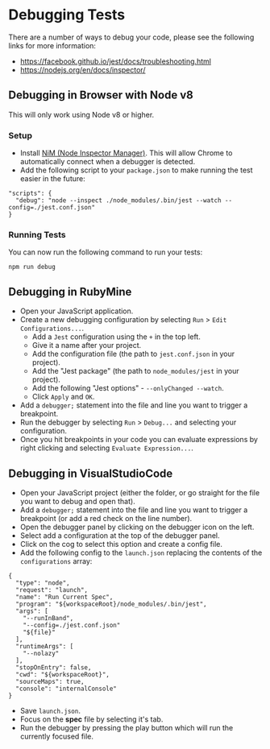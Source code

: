 # Debugging Tests

There are a number of ways to debug your code, please see the following links for more information:

* https://facebook.github.io/jest/docs/troubleshooting.html
* https://nodejs.org/en/docs/inspector/

## Debugging in Browser with Node v8

This will only work using Node v8 or higher.

### Setup

* Install [NiM (Node Inspector Manager)](https://chrome.google.com/webstore/detail/nodejs-v8-inspector-manag/gnhhdgbaldcilmgcpfddgdbkhjohddkj). This will allow Chrome to automatically connect when a debugger is detected.
* Add the following script to your `package.json` to make running the test easier in the future:

```
"scripts": {
  "debug": "node --inspect ./node_modules/.bin/jest --watch --config=./jest.conf.json"
}
```

### Running Tests

You can now run the following command to run your tests:

```
npm run debug
```

## Debugging in RubyMine

* Open your JavaScript application.
* Create a new debugging configuration by selecting `Run` > `Edit Configurations...`.
  * Add a `Jest` configuration using the `+` in the top left.
  * Give it a name after your project.
  * Add the configuration file (the path to `jest.conf.json` in your project).
  * Add the "Jest package" (the path to `node_modules/jest` in your project).
  * Add the following "Jest options" - `--onlyChanged --watch`.
  * Click `Apply` and `OK`.
* Add a `debugger;` statement into the file and line you want to trigger a breakpoint.
* Run the debugger by selecting `Run` > `Debug...` and selecting your configuration.
* Once you hit breakpoints in your code you can evaluate expressions by right clicking and selecting `Evaluate Expression...`.

## Debugging in VisualStudioCode

* Open your JavaScript project (either the folder, or go straight for the file you want to debug and open that).
* Add a `debugger;` statement into the file and line you want to trigger a breakpoint (or add a red check on the line number).
* Open the debugger panel by clicking on the debugger icon on the left.
* Select add a configuration at the top of the debugger panel.
* Click on the cog to select this option and create a config file.
* Add the following config to the `launch.json` replacing the contents of the `configurations` array:

```
{
  "type": "node",
  "request": "launch",
  "name": "Run Current Spec",
  "program": "${workspaceRoot}/node_modules/.bin/jest",
  "args": [
    "--runInBand",
    "--config=./jest.conf.json"
    "${file}"
  ],
  "runtimeArgs": [
    "--nolazy"
  ],
  "stopOnEntry": false,
  "cwd": "${workspaceRoot}",
  "sourceMaps": true,
  "console": "internalConsole"
}

```

* Save `launch.json`.
* Focus on the __spec__ file by selecting it's tab.
* Run the debugger by pressing the play button which will run the currently focused file.
